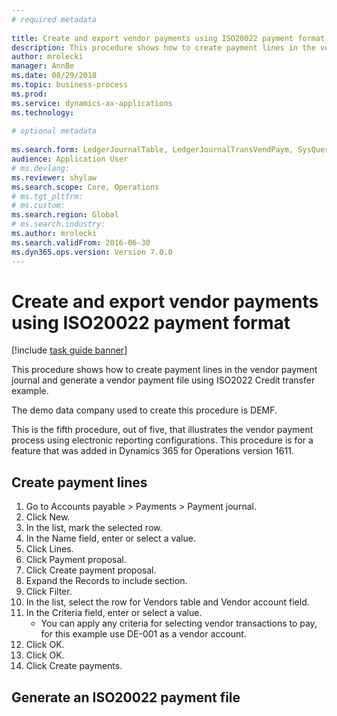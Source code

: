 ```yaml
--- 
# required metadata 
 
title: Create and export vendor payments using ISO20022 payment format
description: This procedure shows how to create payment lines in the vendor payment journal and generate a vendor payment file using ISO2022 Credit transfer example. 
author: mrolecki
manager: AnnBe 
ms.date: 08/29/2018
ms.topic: business-process 
ms.prod:  
ms.service: dynamics-ax-applications 
ms.technology:  
 
# optional metadata 
 
ms.search.form: LedgerJournalTable, LedgerJournalTransVendPaym, SysQueryForm, VendPaymProposalEdit, BankAccountTableLookUp   
audience: Application User 
# ms.devlang:  
ms.reviewer: shylaw
ms.search.scope: Core, Operations 
# ms.tgt_pltfrm:  
# ms.custom:  
ms.search.region: Global
# ms.search.industry: 
ms.author: mrolecki
ms.search.validFrom: 2016-06-30 
ms.dyn365.ops.version: Version 7.0.0 
---
```

# Create and export vendor payments using ISO20022 payment format

[!include [task guide banner](../../includes/task-guide-banner.md)]

This procedure shows how to create payment lines in the vendor payment journal and generate a vendor payment file using ISO2022 Credit transfer example. 

The demo data company used to create this procedure is DEMF.

This is the fifth procedure, out of five, that illustrates the vendor payment process using electronic reporting configurations. This procedure is for a feature that was added in Dynamics 365 for Operations version 1611.


## Create payment lines
1. Go to Accounts payable > Payments > Payment journal.
2. Click New.
3. In the list, mark the selected row.
4. In the Name field, enter or select a value.
5. Click Lines.
6. Click Payment proposal.
7. Click Create payment proposal.
8. Expand the Records to include section.
9. Click Filter.
10. In the list, select the row for Vendors table and Vendor account field.
11. In the Criteria field, enter or select a value.
    * You can apply any criteria for selecting vendor transactions to pay, for this example use DE-001 as a vendor account.  
12. Click OK.
13. Click OK.
14. Click Create payments.

## Generate an ISO20022 payment file

